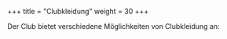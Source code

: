 +++
title = "Clubkleidung"
weight = 30
+++

Der Club bietet verschiedene Möglichkeiten von Clubkleidung an:

